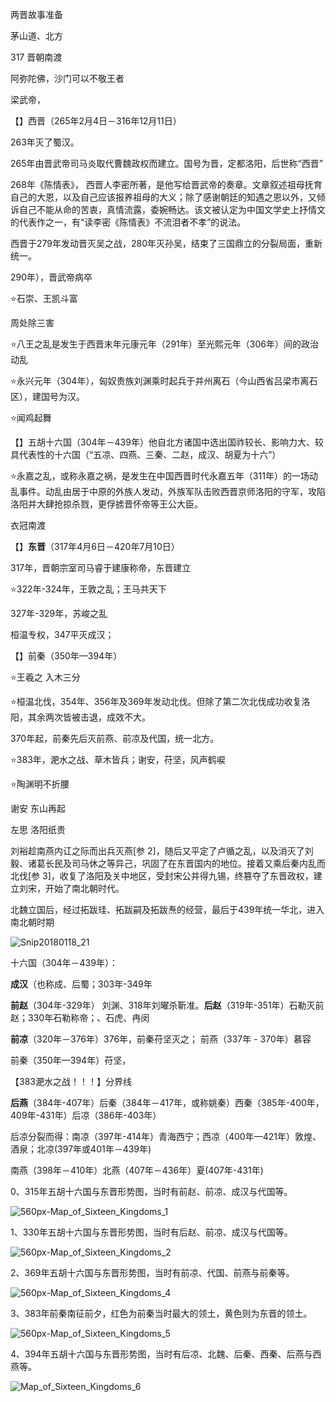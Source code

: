 两晋故事准备







茅山道、北方

317 晋朝南渡



阿弥陀佛，沙门可以不敬王者

梁武帝，





【】西晋（265年2月4日－316年12月11日）

263年灭了蜀汉。

265年由晋武帝司马炎取代曹魏政权而建立。国号为晋，定都洛阳，后世称“西晋”

268年《陈情表》， 西晋人李密所著，是他写给晋武帝的奏章。文章叙述祖母抚育自己的大恩，以及自己应该报养祖母的大义；除了感谢朝廷的知遇之恩以外，又倾诉自己不能从命的苦衷，真情流露，委婉畅达。该文被认定为中国文学史上抒情文的代表作之一，有“读李密《陈情表》不流泪者不孝”的说法。

西晋于279年发动晋灭吴之战，280年灭孙吴，结束了三国鼎立的分裂局面，重新统一。

290年），晋武帝病卒

⭐️石崇、王凯斗富

周处除三害

⭐️八王之乱是发生于西晋末年元康元年（291年）至光熙元年（306年）间的政治动乱

⭐️永兴元年（304年），匈奴贵族刘渊乘时起兵于并州离石（今山西省吕梁市离石区），建国号为汉。



⭐️闻鸡起舞 

【】五胡十六国（304年－439年）他自北方诸国中选出国祚较长、影响力大、较具代表性的十六国（“五凉、四燕、三秦、二赵，成汉、胡夏为十六”）

⭐️永嘉之乱，或称永嘉之祸，是发生在中国西晋时代永嘉五年（311年）的一场动乱事件。动乱由居于中原的外族人发动，外族军队击败西晋京师洛阳的守军，攻陷洛阳并大肆抢掠杀戮，更俘掳晋怀帝等王公大臣。

衣冠南渡

【】**东晋**（317年4月6日－420年7月10日）

317年，晋朝宗室司马睿于建康称帝，东晋建立

⭐️322年-324年，王敦之乱；王马共天下

327年-329年，苏峻之乱

桓温专权，347平灭成汉；

【】前秦（350年—394年）

⭐️王羲之 入木三分

⭐️桓温北伐，354年、356年及369年发动北伐。但除了第二次北伐成功收复洛阳，其余两次皆被击退，成效不大。

370年起，前秦先后灭前燕、前凉及代国，统一北方。

⭐️383年，淝水之战、草木皆兵；谢安，苻坚，风声鹤唳

⭐️陶渊明不折腰

谢安 东山再起

左思 洛阳纸贵

刘裕趁南燕内讧之际而出兵灭燕[参 2]，随后又平定了卢循之乱，以及消灭了刘毅、诸葛长民及司马休之等异己，巩固了在东晋国内的地位。接着又乘后秦内乱而北伐[参 3]，收复了洛阳及关中地区，受封宋公并得九锡，终篡夺了东晋政权，建立刘宋，开始了南北朝时代。





北魏立国后，经过拓跋珪、拓跋嗣及拓跋焘的经营，最后于439年统一华北，进入南北朝时期

![Snip20180118_21](../../../Pictures/截屏/Snip20180118_21.png)







十六国（304年－439年）：

**成汉**（也称成、后蜀；303年-349年

**前赵**（304年-329年）   刘渊、318年刘曜杀靳准。**后赵**（319年-351年）石勒灭前赵；330年石勒称帝；、石虎、冉闵

**前凉**（320年－376年）376年，前秦苻坚灭之； 前燕（337年 - 370年）慕容

前秦（350年—394年）苻坚，

【383淝水之战！！！】分界线

**后燕**（384年-407年）后秦（384年－417年，或称姚秦）西秦（385年-400年，409年-431年）后凉（386年-403年）

后凉分裂而得：南凉（397年-414年）青海西宁；西凉（400年—421年）敦煌、酒泉；北凉(397年或401年－439年)

南燕（398年－410年）北燕（407年－436年）夏(407年-431年)



0、315年五胡十六国与东晋形势图，当时有前赵、前凉、成汉与代国等。

![560px-Map_of_Sixteen_Kingdoms_1](../../../Downloads/560px-Map_of_Sixteen_Kingdoms_1.png)

1、330年五胡十六国与东晋形势图，当时有后赵、前凉、成汉与代国等。

![560px-Map_of_Sixteen_Kingdoms_2](../../../Downloads/560px-Map_of_Sixteen_Kingdoms_2.png)

2、369年五胡十六国与东晋形势图，当时有前凉、代国、前燕与前秦等。

![560px-Map_of_Sixteen_Kingdoms_4](../../../Downloads/560px-Map_of_Sixteen_Kingdoms_4.png)

3、383年前秦南征前夕，红色为前秦当时最大的领土，黄色则为东晋的领土。

![560px-Map_of_Sixteen_Kingdoms_5](../../../Downloads/560px-Map_of_Sixteen_Kingdoms_5.png)

4、394年五胡十六国与东晋形势图，当时有后凉、北魏、后秦、西秦、后燕与西燕等。

![Map_of_Sixteen_Kingdoms_6](../../../Downloads/Map_of_Sixteen_Kingdoms_6.png)





